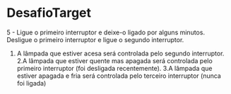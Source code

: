 # DesafioTarget
5 -
Ligue o primeiro interruptor e deixe-o ligado por alguns minutos.
Desligue o primeiro interruptor e ligue o segundo interruptor.

   1. A lâmpada que estiver acesa será controlada pelo segundo interruptor.
   2.A lâmpada que estiver quente mas apagada será controlada pelo primeiro interruptor (foi desligada recentemente).
   3.A lâmpada que estiver apagada e fria será controlada pelo terceiro interruptor (nunca foi ligada)
